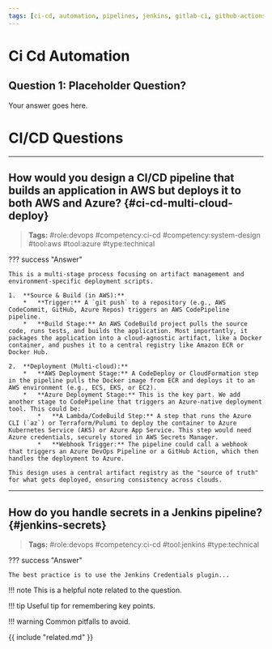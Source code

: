 ```yaml
---
tags: [ci-cd, automation, pipelines, jenkins, gitlab-ci, github-actions, azure-devops]
---
```


# Ci Cd Automation

## Question 1: Placeholder Question?
Your answer goes here.


# CI/CD Questions

---

## How would you design a CI/CD pipeline that builds an application in AWS but deploys it to both AWS and Azure? {#ci-cd-multi-cloud-deploy}

> **Tags:** #role:devops #competency:ci-cd #competency:system-design #tool:aws #tool:azure #type:technical

??? success "Answer"

    This is a multi-stage process focusing on artifact management and environment-specific deployment scripts.
    
    1.  **Source & Build (in AWS):**
        *   **Trigger:** A `git push` to a repository (e.g., AWS CodeCommit, GitHub, Azure Repos) triggers an AWS CodePipeline pipeline.
        *   **Build Stage:** An AWS CodeBuild project pulls the source code, runs tests, and builds the application. Most importantly, it packages the application into a cloud-agnostic artifact, like a Docker container, and pushes it to a central registry like Amazon ECR or Docker Hub.
    
    2.  **Deployment (Multi-cloud):**
        *   **AWS Deployment Stage:** A CodeDeploy or CloudFormation step in the pipeline pulls the Docker image from ECR and deploys it to an AWS environment (e.g., ECS, EKS, or EC2).
        *   **Azure Deployment Stage:** This is the key part. We add another stage to CodePipeline that triggers an Azure-native deployment tool. This could be:
            *   **A Lambda/CodeBuild Step:** A step that runs the Azure CLI (`az`) or Terraform/Pulumi to deploy the container to Azure Kubernetes Service (AKS) or Azure App Service. This step would need Azure credentials, securely stored in AWS Secrets Manager.
            *   **Webhook Trigger:** The pipeline could call a webhook that triggers an Azure DevOps Pipeline or a GitHub Action, which then handles the deployment to Azure.

    This design uses a central artifact registry as the "source of truth" for what gets deployed, ensuring consistency across clouds.

---

## How do you handle secrets in a Jenkins pipeline? {#jenkins-secrets}

> **Tags:** #role:devops #competency:ci-cd #tool:jenkins #type:technical

??? success "Answer"

    The best practice is to use the Jenkins Credentials plugin...


!!! note
    This is a helpful note related to the question.

!!! tip
    Useful tip for remembering key points.

!!! warning
    Common pitfalls to avoid.

{{ include "related.md" }}
